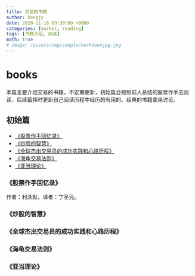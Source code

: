```yaml
---
title: 交易的书籍
author: kongjy
date: 2020-11-16 09:30:00 +0800
categories: [market, reading]
tags: [书籍介绍, 阅读]
math: true
# image: /assets/img/sample/markdownjpg.jpg
---
```


# books
本篇主要介绍交易的书籍，不定期更新，初始篇会按照前人总结的股票作手去阅读，后续篇择时更新自己阅读历程中经历的有用的、经典的书籍拿来讨论。

## 初始篇

- [《股票作手回忆录》](#股票作手回忆录)
- [《炒股的智慧》](#炒股的智慧)
- [《全球杰出交易员的成功实践和心路历程》](#全球杰出交易员的成功实践和心路历程)
- [《海龟交易法则》](#海龟交易法则)
- [《亚当理论》](#亚当理论)


### 《股票作手回忆录》
作者：利沃默，译者：丁圣元。

### 《炒股的智慧》

### 《全球杰出交易员的成功实践和心路历程》

### 《海龟交易法则》

### 《亚当理论》


